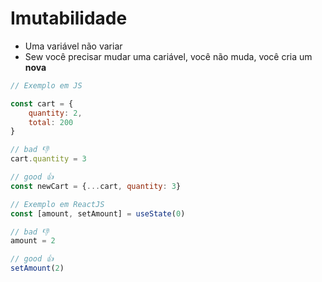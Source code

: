 # Imutabilidade

- Uma variável não variar
- Sew você precisar mudar uma cariável, você não muda, você cria um **nova**

```js
// Exemplo em JS

const cart = {
    quantity: 2,
    total: 200
}

// bad 👎
cart.quantity = 3

// good 👍
const newCart = {...cart, quantity: 3}

// Exemplo em ReactJS
const [amount, setAmount] = useState(0)

// bad 👎
amount = 2

// good 👍
setAmount(2)
```
